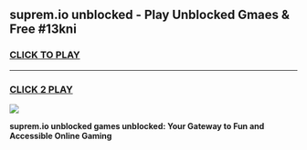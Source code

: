 
## suprem.io unblocked - Play Unblocked Gmaes & Free #13kni
<h3>
<a href="https://news.freeplayer.one?title=suprem.io_unblocked&ref=24F">CLICK TO PLAY</a></h3>
<hr>

<h3>
<a href="https://news.freeplayer.one?title=suprem.io_unblocked&ref=24F">CLICK 2 PLAY</a>
  
</h3>

<a href="https://news.freeplayer.one?title=suprem.io_unblocked&ref=24F/"><img src="https://clearcache.store/games.png"></a>


**suprem.io unblocked games unblocked: Your Gateway to Fun and Accessible Online Gaming**
